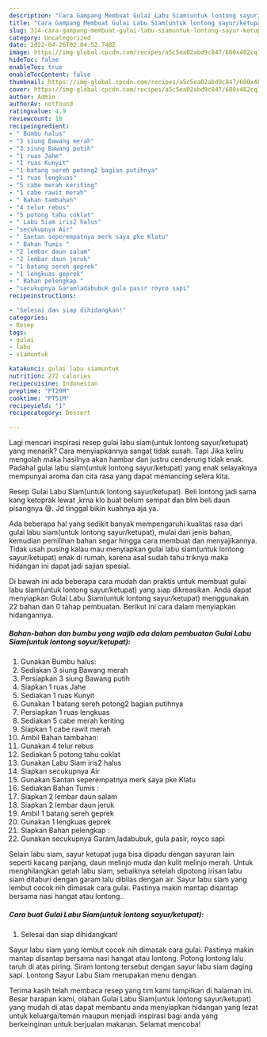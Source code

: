 ```yaml
---
description: "Cara Gampang Membuat Gulai Labu Siam(untuk lontong sayur/ketupat) yang Sempurna, Buat Buka Puasa}"
title: "Cara Gampang Membuat Gulai Labu Siam(untuk lontong sayur/ketupat) yang Sempurna, Buat Buka Puasa}"
slug: 314-cara-gampang-membuat-gulai-labu-siamuntuk-lontong-sayur-ketupat-yang-sempurna-buat-buka-puasa
category: Uncategorized
date: 2022-04-26T02:04:52.748Z
image: https://img-global.cpcdn.com/recipes/a5c5ea02abd9c847/680x482cq70/gulai-labu-siamuntuk-lontong-sayurketupat-foto-resep-utama.jpg
hideToc: false
enableToc: true
enableTocContent: false
thumbnail: https://img-global.cpcdn.com/recipes/a5c5ea02abd9c847/680x482cq70/gulai-labu-siamuntuk-lontong-sayurketupat-foto-resep-utama.jpg
cover: https://img-global.cpcdn.com/recipes/a5c5ea02abd9c847/680x482cq70/gulai-labu-siamuntuk-lontong-sayurketupat-foto-resep-utama.jpg
author: Admin
authorAv: notfound
ratingvalue: 4.9
reviewcount: 18
recipeingredient:
- " Bumbu halus"
- "3 siung Bawang merah"
- "3 siung Bawang putih"
- "1 ruas Jahe"
- "1 ruas Kunyit"
- "1 batang sereh potong2 bagian putihnya"
- "1 ruas lengkuas"
- "5 cabe merah keriting"
- "1 cabe rawit merah"
- " Bahan tambahan"
- "4 telur rebus"
- "5 potong tahu coklat"
- " Labu Siam iris2 halus"
- "secukupnya Air"
- " Santan seperempatnya merk saya pke Klatu"
- " Bahan Tumis "
- "2 lembar daun salam"
- "2 lembar daun jeruk"
- "1 batang sereh geprek"
- "1 lengkuas geprek"
- " Bahan pelengkap "
- "secukupnya Garamladabubuk gula pasir royco sapi"
recipeinstructions:

- "Selesai dan siap dihidangkan!"
categories:
- Resep
tags:
- gulai
- labu
- siamuntuk

katakunci: gulai labu siamuntuk 
nutrition: 272 calories
recipecuisine: Indonesian
preptime: "PT29M"
cooktime: "PT51M"
recipeyield: "1"
recipecategory: Dessert

---
```



Lagi mencari inspirasi resep gulai labu siam(untuk lontong sayur/ketupat) yang menarik? Cara menyiapkannya sangat tidak susah. Tapi Jika keliru mengolah maka hasilnya akan hambar dan justru cenderung tidak enak. Padahal gulai labu siam(untuk lontong sayur/ketupat) yang enak selayaknya mempunyai aroma dan cita rasa yang dapat memancing selera kita.


Resep Gulai Labu Siam(untuk lontong sayur/ketupat). Beli lontong jadi sama kang ketoprak lewat ,krna klo buat belum sempat dan blm beli daun pisangnya 😅. Jd tinggal bikin kuahnya aja ya.

Ada beberapa hal yang sedikit banyak mempengaruhi kualitas rasa dari gulai labu siam(untuk lontong sayur/ketupat), mulai dari jenis bahan, kemudian pemilihan bahan segar hingga cara membuat dan menyajikannya. Tidak usah pusing kalau mau menyiapkan gulai labu siam(untuk lontong sayur/ketupat) enak di rumah, karena asal sudah tahu triknya maka hidangan ini dapat jadi sajian spesial.


Di bawah ini ada beberapa cara mudah dan praktis untuk membuat gulai labu siam(untuk lontong sayur/ketupat) yang siap dikreasikan. Anda dapat menyiapkan Gulai Labu Siam(untuk lontong sayur/ketupat) menggunakan 22 bahan dan 0 tahap pembuatan. Berikut ini cara dalam menyiapkan hidangannya.

<!--inarticleads1-->

##### Bahan-bahan dan bumbu yang wajib ada dalam pembuatan Gulai Labu Siam(untuk lontong sayur/ketupat):

1. Gunakan  Bumbu halus:
1. Sediakan 3 siung Bawang merah
1. Persiapkan 3 siung Bawang putih
1. Siapkan 1 ruas Jahe
1. Sediakan 1 ruas Kunyit
1. Gunakan 1 batang sereh potong2 bagian putihnya
1. Persiapkan 1 ruas lengkuas
1. Sediakan 5 cabe merah keriting
1. Siapkan 1 cabe rawit merah
1. Ambil  Bahan tambahan:
1. Gunakan 4 telur rebus
1. Sediakan 5 potong tahu coklat
1. Gunakan  Labu Siam iris2 halus
1. Siapkan secukupnya Air
1. Gunakan  Santan seperempatnya merk saya pke Klatu
1. Sediakan  Bahan Tumis :
1. Siapkan 2 lembar daun salam
1. Siapkan 2 lembar daun jeruk
1. Ambil 1 batang sereh geprek
1. Gunakan 1 lengkuas geprek
1. Siapkan  Bahan pelengkap :
1. Gunakan secukupnya Garam,ladabubuk, gula pasir, royco sapi


Selain labu siam, sayur ketupat juga bisa dipadu dengan sayuran lain seperti kacang panjang, daun melinjo muda dan kulit melinjo merah. Untuk menghilangkan getah labu siam, sebaiknya setelah dipotong irisan labu siam ditaburi dengan garam lalu dibilas dengan air. Sayur labu siam yang lembut cocok nih dimasak cara gulai. Pastinya makin mantap disantap bersama nasi hangat atau lontong.. 

<!--inarticleads2-->

##### Cara buat Gulai Labu Siam(untuk lontong sayur/ketupat):


1. Selesai dan siap dihidangkan!

Sayur labu siam yang lembut cocok nih dimasak cara gulai. Pastinya makin mantap disantap bersama nasi hangat atau lontong. Potong lontong lalu taruh di atas piring. Siram lontong tersebut dengan sayur labu siam daging sapi. Lontong Sayur Labu Siam merupakan menu dengan. 

Terima kasih telah membaca resep yang tim kami tampilkan di halaman ini. Besar harapan kami, olahan Gulai Labu Siam(untuk lontong sayur/ketupat) yang mudah di atas dapat membantu anda menyiapkan hidangan yang lezat untuk keluarga/teman maupun menjadi inspirasi bagi anda yang berkeinginan untuk berjualan makanan. Selamat mencoba!
